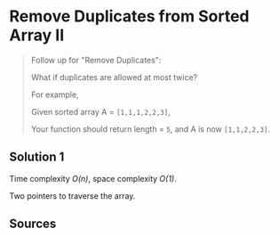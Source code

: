 # Remove Duplicates from Sorted Array II

> Follow up for "Remove Duplicates":
>
> What if duplicates are allowed at most twice?
>
> For example,
>
> Given sorted array A = `[1,1,1,2,2,3]`,
>
> Your function should return length = `5`, and A is now `[1,1,2,2,3]`.

## Solution 1

Time complexity _O(n)_, space complexity _O(1)_.

Two pointers to traverse the array.

## Sources